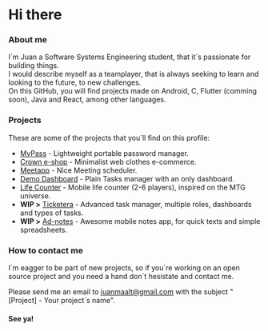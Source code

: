 # Hi there

### About me
I´m Juan a Software Systems Engineering student, that it´s passionate for building things. <br> I would describe myself as a teamplayer, that is always seeking to learn and looking to the future, to new challenges. <br> On this GitHub, you will find projects made on Android, C, Flutter (comming soon), Java and React, among other languages.

### Projects
These are some of the projects that you´ll find on this profile:

* [MyPass](https://github.com/juanmaalt/mypass) - Lightweight portable password manager.
* [Crown e-shop](https://github.com/juanmaalt/crown-eshop) - Minimalist web clothes e-commerce.
* [Meetapp](https://github.com/juanmaalt/Meetapp) - Nice Meeting scheduler.
* [Demo Dashboard](https://github.com/juanmaalt/DemoDashboard) - Plain Tasks manager with an only dashboard.
* [Life Counter](https://github.com/juanmaalt/Android-lifeCounter_mtg) - Mobile life counter (2-6 players), inspired on the MTG universe.
* __WIP >__ [Ticketera]() - Advanced task manager, multiple roles, dashboards and types of tasks.
* __WIP >__ [Ad-notes]() - Awesome mobile notes app, for quick texts and simple spreadsheets.


### How to contact me
I´m eagger to be part of new projects, so if you´re working on an open source project and you need a hand don´t hesistate and contact me.

Please send me an email to juanmaalt@gmail.com with the subject "[Project] - Your project´s name".

#### See ya!

<!--
**juanmaalt/juanmaalt** is a ✨ _special_ ✨ repository because its `README.md` (this file) appears on your GitHub profile.

Here are some ideas to get you started:

- 🔭 I’m currently working on ...
- 🌱 I’m currently learning ...
- 👯 I’m looking to collaborate on ...
- 🤔 I’m looking for help with ...
- 💬 Ask me about ...
- 📫 How to reach me: ...
- 😄 Pronouns: ...
- ⚡ Fun fact: ...
-->
